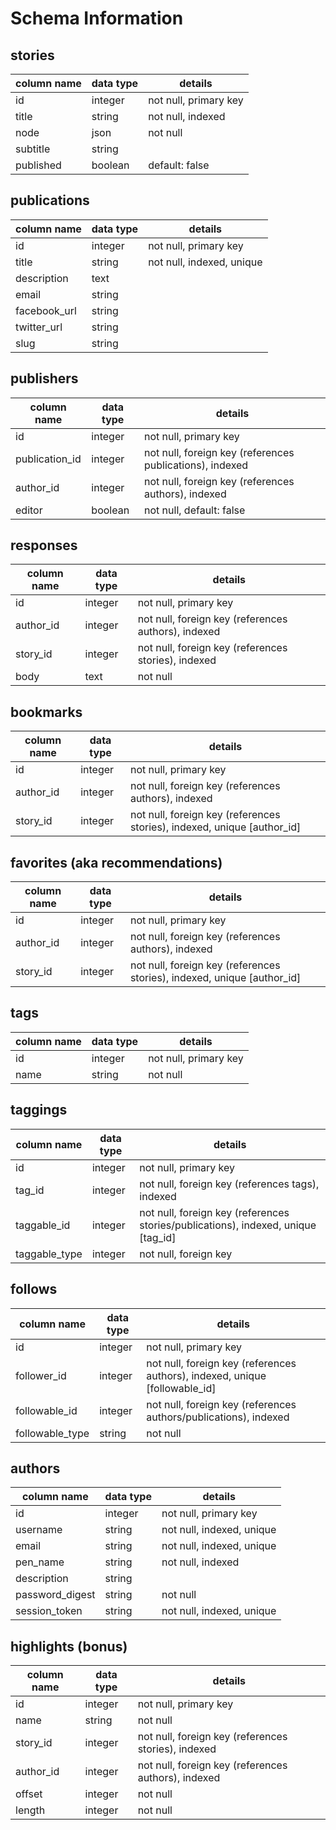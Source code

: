 # Schema Information

## stories
column name    | data type | details
------------   |-----------|-----------------------
id             | integer   | not null, primary key
title          | string    | not null, indexed
node           | json      | not null
subtitle       | string    |
published      | boolean   | default: false

## publications
column name | data type | details
------------|-----------|-----------------------
id          | integer   | not null, primary key
title       | string    | not null, indexed, unique
description | text      |
email       | string    |
facebook_url| string    |
twitter_url | string    |
slug        | string    |

## publishers
column name      | data type | details
------------     |-----------|-----------------------
id               | integer   | not null, primary key
publication_id   | integer   | not null, foreign key (references publications), indexed
author_id        | integer   | not null, foreign key (references authors), indexed
editor           | boolean   | not null, default: false

## responses
column name | data type | details
------------|-----------|-----------------------
id          | integer   | not null, primary key
author_id   | integer   | not null, foreign key (references authors), indexed
story_id    | integer   | not null, foreign key (references stories), indexed
body        | text      | not null

## bookmarks
column name | data type | details
------------|-----------|-----------------------
id          | integer   | not null, primary key
author_id   | integer   | not null, foreign key (references authors), indexed
story_id    | integer   | not null, foreign key (references stories), indexed, unique [author_id]

## favorites (aka recommendations)
column name | data type | details
------------|-----------|-----------------------
id          | integer   | not null, primary key
author_id   | integer   | not null, foreign key (references authors), indexed
story_id    | integer   | not null, foreign key (references stories), indexed, unique [author_id]

## tags
column name | data type | details
------------|-----------|-----------------------
id          | integer   | not null, primary key
name        | string    | not null

## taggings
column name   | data type | details
------------  |-----------|-----------------------
id            | integer   | not null, primary key
tag_id        | integer   | not null, foreign key (references tags), indexed
taggable_id   | integer   | not null, foreign key (references stories/publications), indexed, unique [tag_id]
taggable_type | integer   | not null, foreign key

## follows
column name      | data type | details
------------     |-----------|-----------------------
id               | integer   | not null, primary key
follower_id      | integer   | not null, foreign key (references authors), indexed, unique [followable_id]
followable_id    | integer   | not null, foreign key (references authors/publications), indexed
followable_type  | string    | not null


## authors
column name     | data type | details
----------------|-----------|-----------------------
id              | integer   | not null, primary key
username        | string    | not null, indexed, unique
email           | string    | not null, indexed, unique
pen_name        | string    | not null, indexed
description     | string    |
password_digest | string    | not null
session_token   | string    | not null, indexed, unique


## highlights (bonus)
column name | data type | details
------------|-----------|-----------------------
id          | integer   | not null, primary key
name        | string    | not null
story_id    | integer   | not null, foreign key (references stories), indexed
author_id   | integer   | not null, foreign key (references authors), indexed
offset      | integer   | not null
length      | integer   | not null
